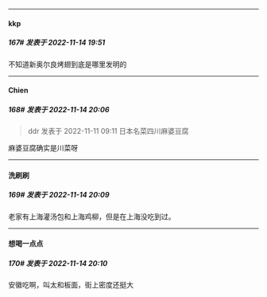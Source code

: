 

*****

####  kkp  
##### 167#       发表于 2022-11-14 19:51

不知道新奥尔良烤翅到底是哪里发明的



*****

####  Chien  
##### 168#       发表于 2022-11-14 20:06

<blockquote>ddr 发表于 2022-11-11 09:11
日本名菜四川麻婆豆腐</blockquote>
麻婆豆腐确实是川菜呀

*****

####  洗刷刷  
##### 169#       发表于 2022-11-14 20:09

老家有上海灌汤包和上海鸡柳，但是在上海没吃到过。

*****

####  想喝一点点  
##### 170#       发表于 2022-11-14 20:10

安徽吃啊，叫太和板面，街上密度还挺大

